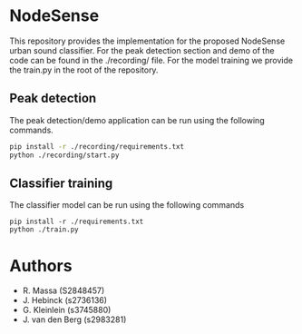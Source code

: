 # NodeSense
This repository provides the implementation for the proposed NodeSense urban sound classifier.
For the peak detection section and demo of the code can be found in the ./recording/ file. 
For the model training we provide the train.py in the root of the repository.

## Peak detection
The peak detection/demo application can be run using the following commands.
```bash
pip install -r ./recording/requirements.txt
python ./recording/start.py
```

## Classifier training
The classifier model can be run using the following commands
```
pip install -r ./requirements.txt
python ./train.py
```

# Authors
- R. Massa (S2848457)
- J. Hebinck (s2736136)
- G. Kleinlein (s3745880)
- J. van den Berg (s2983281)
